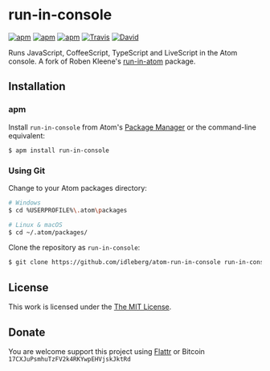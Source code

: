# run-in-console

[![apm](https://img.shields.io/apm/l/run-in-console.svg?style=flat-square)](https://atom.io/packages/run-in-console)
[![apm](https://img.shields.io/apm/v/run-in-console.svg?style=flat-square)](https://atom.io/packages/run-in-console)
[![apm](https://img.shields.io/apm/dm/run-in-console.svg?style=flat-square)](https://atom.io/packages/run-in-console)
[![Travis](https://img.shields.io/travis/idleberg/atom-run-in-console.svg?style=flat-square)](https://travis-ci.org/idleberg/atom-run-in-console)
[![David](https://img.shields.io/david/dev/idleberg/atom-run-in-console.svg?style=flat-square)](https://david-dm.org/idleberg/atom-run-in-console?type=dev)

Runs JavaScript, CoffeeScript, TypeScript and LiveScript in the Atom console. A fork of Roben Kleene's [run-in-atom](https://github.com/robenkleene/run-in-atom) package.

## Installation

### apm

Install `run-in-console` from Atom's [Package Manager](http://flight-manual.atom.io/using-atom/sections/atom-packages/) or the command-line equivalent:

`$ apm install run-in-console`

### Using Git

Change to your Atom packages directory:

```bash
# Windows
$ cd %USERPROFILE%\.atom\packages

# Linux & macOS
$ cd ~/.atom/packages/
```

Clone the repository as `run-in-console`:

```bash
$ git clone https://github.com/idleberg/atom-run-in-console run-in-console
```

## License

This work is licensed under the [The MIT License](LICENSE.md).

## Donate

You are welcome support this project using [Flattr](https://flattr.com/submit/auto?user_id=idleberg&url=https://github.com/idleberg/atom-run-in-console) or Bitcoin `17CXJuPsmhuTzFV2k4RKYwpEHVjskJktRd`
